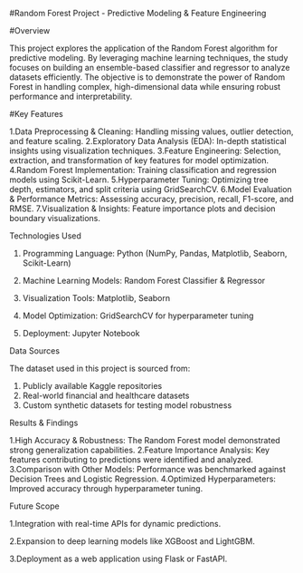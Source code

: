 #Random Forest Project - Predictive Modeling & Feature Engineering

#Overview

This project explores the application of the Random Forest algorithm for predictive modeling. By leveraging machine learning techniques, the study focuses on building an ensemble-based classifier and regressor to analyze datasets efficiently. The objective is to demonstrate the power of Random Forest in handling complex, high-dimensional data while ensuring robust performance and interpretability.

#Key Features

1.Data Preprocessing & Cleaning: Handling missing values, outlier detection, and feature scaling.
2.Exploratory Data Analysis (EDA): In-depth statistical insights using visualization techniques.
3.Feature Engineering: Selection, extraction, and transformation of key features for model optimization.
4.Random Forest Implementation: Training classification and regression models using Scikit-Learn.
5.Hyperparameter Tuning: Optimizing tree depth, estimators, and split criteria using GridSearchCV.
6.Model Evaluation & Performance Metrics: Assessing accuracy, precision, recall, F1-score, and RMSE.
7.Visualization & Insights: Feature importance plots and decision boundary visualizations.

Technologies Used

1. Programming Language: Python (NumPy, Pandas, Matplotlib, Seaborn, Scikit-Learn)

2. Machine Learning Models: Random Forest Classifier & Regressor

3. Visualization Tools: Matplotlib, Seaborn

4. Model Optimization: GridSearchCV for hyperparameter tuning

5. Deployment: Jupyter Notebook

Data Sources

The dataset used in this project is sourced from:
1. Publicly available Kaggle repositories
2. Real-world financial and healthcare datasets
3. Custom synthetic datasets for testing model robustness


Results & Findings

1.High Accuracy & Robustness: The Random Forest model demonstrated strong generalization capabilities.
2.Feature Importance Analysis: Key features contributing to predictions were identified and analyzed.
3.Comparison with Other Models: Performance was benchmarked against Decision Trees and Logistic Regression.
4.Optimized Hyperparameters: Improved accuracy through hyperparameter tuning.

Future Scope

1.Integration with real-time APIs for dynamic predictions.

2.Expansion to deep learning models like XGBoost and LightGBM.

3.Deployment as a web application using Flask or FastAPI.
